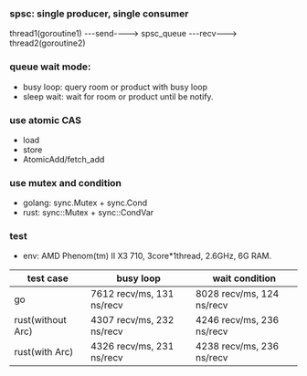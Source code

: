 ### spsc: single producer, single consumer

thread1(goroutine1) ---send----> spsc_queue ---recv---> thread2(goroutine2)

### queue wait mode:
* busy loop: query room or product with busy loop
* sleep wait: wait for room or product until be notify.

### use atomic CAS
* load
* store
* AtomicAdd/fetch_add

### use mutex and condition
* golang: sync.Mutex + sync.Cond
* rust: sync::Mutex + sync::CondVar

### test
* env: AMD Phenom(tm) II X3 710, 3core*1thread, 2.6GHz, 6G RAM.

test case              | busy loop                 | wait condition
-----------------------|---------------------------|----------------
go                     | 7612 recv/ms, 131 ns/recv | 8028 recv/ms, 124 ns/recv
rust(without Arc)      | 4307 recv/ms, 232 ns/recv | 4246 recv/ms, 236 ns/recv
rust(with Arc)         | 4326 recv/ms, 231 ns/recv | 4238 recv/ms, 236 ns/recv

